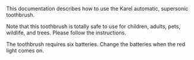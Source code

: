 This documentation describes how to use the Karel automatic, supersonic toothbrush.

Note that this toothbrush is totally safe to use for children, adults, pets, wildlife, and trees. Please follow the instructions.

The toothbrush requires six batteries. Change the batteries when the red light comes on.
